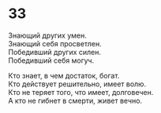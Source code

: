 # 33

Знающий других умен.</br>
Знающий себя просветлен.</br>
Победивший других силен.</br>
Победивший себя могуч.</br>

Кто знает, в чем достаток, богат.</br>
Кто действует решительно, имеет волю.</br>
Кто не теряет того, что имеет, долговечен.</br>
А кто не гибнет в смерти, живет вечно.</br>